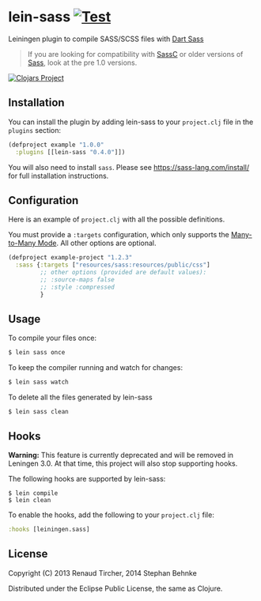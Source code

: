 # lein-sass [![Test](https://github.com/hackeryarn/lein-sass/actions/workflows/test.yaml/badge.svg)](https://github.com/hackeryarn/lein-sass/actions/workflows/test.yaml)

Leiningen plugin to compile SASS/SCSS files with [Dart Sass](https://sass-lang.com/dart-sass/)

> If you are looking for compatibility with [SassC](https://github.com/sass/sassc) or
older versions of [Sass](http://sass-lang.com), look at the pre 1.0 versions.

[![Clojars Project](http://clojars.org/lein-sass/latest-version.svg)](http://clojars.org/lein-sass)


## Installation

You can install the plugin by adding lein-sass to your `project.clj` file in the `plugins` section:

```clj
(defproject example "1.0.0"
  :plugins [[lein-sass "0.4.0"]])
```

You will also need to install `sass`. Please see https://sass-lang.com/install/ for full installation instructions. 

## Configuration

Here is an example of `project.clj` with all the possible definitions.

You must provide a `:targets` configuration, which only supports the [Many-to-Many Mode](https://sass-lang.com/documentation/cli/dart-sass/#many-to-many-mode). All other options are optional.

```clj
(defproject example-project "1.2.3"
  :sass {:targets ["resources/sass:resources/public/css"]
         ;; other options (provided are default values):
         ;; :source-maps false
         ;; :style :compressed
         }
```


## Usage

To compile your files once:

```sh
$ lein sass once
```

To keep the compiler running and watch for changes:

```sh
$ lein sass watch
```

To delete all the files generated by lein-sass

```
$ lein sass clean
```


## Hooks

**Warning:** This feature is currently deprecated and will be removed in Leningen 3.0. At that time, this project will also stop supporting hooks.

The following hooks are supported by lein-sass:

```
$ lein compile
$ lein clean
```

To enable the hooks, add the following to your `project.clj` file:

```clj
:hooks [leiningen.sass]
```


## License

Copyright (C) 2013 Renaud Tircher, 2014 Stephan Behnke

Distributed under the Eclipse Public License, the same as Clojure.
